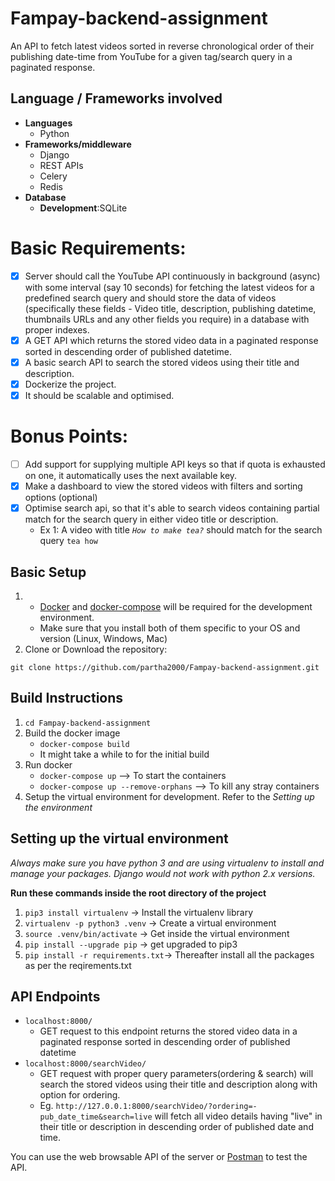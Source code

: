 # Fampay-backend-assignment
An API to fetch latest videos sorted in reverse chronological order of their publishing date-time from YouTube for a given tag/search query in a paginated response.

## Language / Frameworks involved
* __Languages__
  - Python
* __Frameworks/middleware__
  - Django
  - REST APIs
  - Celery
  - Redis
* __Database__
  - __Development__:SQLite
# Basic Requirements:

- [X] Server should call the YouTube API continuously in background (async) with some interval (say 10 seconds) for fetching the latest videos for a predefined search query and should store the data of videos (specifically these fields - Video title, description, publishing datetime, thumbnails URLs and any other fields you require) in a database with proper indexes.
- [X] A GET API which returns the stored video data in a paginated response sorted in descending order of published datetime.
- [X] A basic search API to search the stored videos using their title and description.
- [X] Dockerize the project.
- [X] It should be scalable and optimised.

# Bonus Points:

- [ ] Add support for supplying multiple API keys so that if quota is exhausted on one, it automatically uses the next available key.
- [X] Make a dashboard to view the stored videos with filters and sorting options (optional)
- [X] Optimise search api, so that it's able to search videos containing partial match for the search query in either video title or description.
    - Ex 1: A video with title *`How to make tea?`* should match for the search query `tea how`

## Basic Setup

1. - [Docker](https://docs.docker.com/get-docker/) and [docker-compose](https://docs.docker.com/compose/install/) will be required for the development environment.
   - Make sure that you install both of them specific to your OS and version (Linux, Windows, Mac)
2. Clone or Download the repository:

  ```shell
  git clone https://github.com/partha2000/Fampay-backend-assignment.git
  ```

## Build Instructions
1. `cd Fampay-backend-assignment`
2. Build the docker image
   - `docker-compose build`
   - It might take a while to for the initial build
3. Run docker 
    - `docker-compose up` --> To start the containers
    -  `docker-compose up --remove-orphans`  --> To kill any stray containers
4. Setup the virtual environment for development. Refer to the *Setting up the environment*
## Setting up the virtual environment
_Always make sure you have python 3 and are using virtualenv to install and manage your packages. Django would not work with python 2.x versions._

__Run these commands inside the root directory of the project__
1. `pip3 install virtualenv`		-> Install the virtualenv library
2. `virtualenv -p python3 .venv`	-> Create a virtual environment
3. `source .venv/bin/activate`		-> Get inside the virtual environment
4. `pip install --upgrade pip`		-> get upgraded to pip3
5. `pip install -r requirements.txt`-> Thereafter install all the packages as per the reqirements.txt

## API Endpoints
- `localhost:8000/`
  -  GET request to this endpoint returns the stored video data in a paginated response sorted in descending order of published datetime
- `localhost:8000/searchVideo/`
  - GET request with proper query parameters(ordering & search) will search the stored videos using their title and description along with option for ordering.
  - Eg. `http://127.0.0.1:8000/searchVideo/?ordering=-pub_date_time&search=live` will fetch all video details having "live" in their title or description in descending order of published date and time.

You can use the web browsable API of the server or [Postman](https://www.postman.com/) to test the API.
